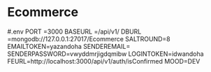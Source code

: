 # Ecommerce
#.env 
PORT =3000
BASEURL =/api/v1/
DBURL =mongodb://127.0.0.1:27017/Ecommerce
SALTROUND=8
EMAILTOKEN=yazandoha
SENDEREMAIL=
SENDERPASSWORD=vwyddmrjigdqmibw
LOGINTOKEN=idwandoha
FEURL=http://localhost:3000/api/v1/auth/isConfirmed
MOOD=DEV

